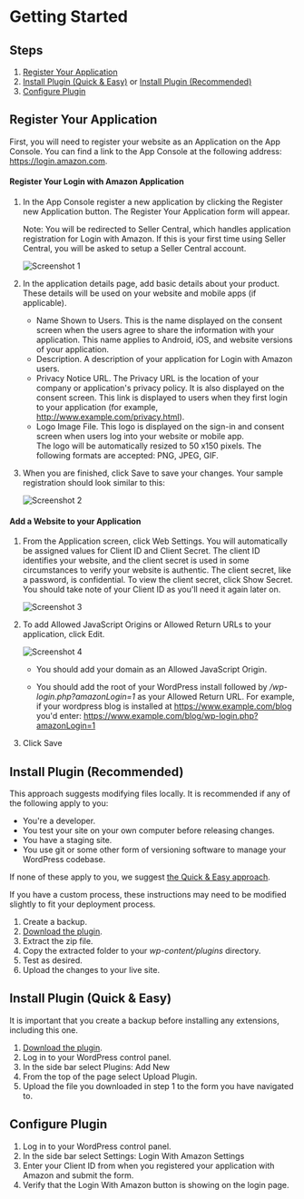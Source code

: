 # Getting Started
## Steps
1. [Register Your Application](#register-your-application)
2. [Install Plugin (Quick & Easy)](#install-plugin-quick--easy) or [Install Plugin (Recommended)](#install-plugin-recommended)
3. [Configure Plugin](#configure-plugin)


## Register Your Application

First, you will need to register your website as an Application on the App Console. You can find a link to the App Console at the following address: https://login.amazon.com.

#### Register Your Login with Amazon Application
1. In the App Console register a new application by clicking the Register new Application button. The Register Your Application form will appear.
    
    Note: You will be redirected to Seller Central, which handles application registration for Login with Amazon. If this is your first time using Seller Central, you will be asked to setup a Seller Central account.
    
    ![Screenshot 1](https://images-na.ssl-images-amazon.com/images/G/01/lwa/common/images/screenshots/blank_base_registration_mini.png)
2. In the application details page, add basic details about your product. These details will be used on your website and mobile apps (if applicable).
    - Name Shown to Users. This is the name displayed on the consent screen when the users agree to share the information with your application. This name applies to Android, iOS, and website versions of your application.
    - Description. A description of your application for Login with Amazon users.
    - Privacy Notice URL. The Privacy URL is the location of your company or application's privacy policy. It is also displayed on the consent screen. This link is displayed to users when they first login to your application (for example, http://www.example.com/privacy.html).
    - Logo Image File. This logo is displayed on the sign-in and consent screen when users log into your website or mobile app.     
    The logo will be automatically resized to 50 x150 pixels. The following formats are accepted: PNG, JPEG, GIF.
3. When you are finished, click Save to save your changes. Your sample registration should look similar to this:
    
    ![Screenshot 2](https://images-na.ssl-images-amazon.com/images/G/01/lwa/common/images/screenshots/zappos_base_registration_mini.png)

#### Add a Website to your Application
1. From the Application screen, click Web Settings. You will automatically be assigned values for Client ID and Client Secret. The client ID identifies your website, and the client secret is used in some circumstances to verify your website is authentic. The client secret, like a password, is confidential. To view the client secret, click Show Secret. You should take note of your Client ID as you'll need it again later on.
    
    ![Screenshot 3](https://images-na.ssl-images-amazon.com/images/G/01/lwa/common/images/screenshots/blank_website_registration_mini.png)

2. To add Allowed JavaScript Origins or Allowed Return URLs to your application, click Edit.
    
    ![Screenshot 4](https://images-na.ssl-images-amazon.com/images/G/01/lwa/common/images/screenshots/blank_website_registration_2_mini.png)
    
    * You should add your domain as an Allowed JavaScript Origin.
        
    * You should add the root of your WordPress install followed by */wp-login.php?amazonLogin=1* as your Allowed Return URL. For example, if your wordpress blog is installed at https://www.example.com/blog you'd enter: https://www.example.com/blog/wp-login.php?amazonLogin=1
        
    
3. Click Save

## Install Plugin (Recommended)
This approach suggests modifying files locally. It is recommended if any of the following apply to you:
 - You're a developer.
 - You test your site on your own computer before releasing changes.
 - You have a staging site.
 - You use git or some other form of versioning software to manage your WordPress codebase.

If none of these apply to you, we suggest [the Quick & Easy approach](#install-plugin-quick--easy).

If you have a custom process, these instructions may need to be modified slightly to fit your deployment process.

1. Create a backup.
2. [Download the plugin](https://github.com/amzn/login-with-amazon-wordpress/archive/master.zip).
3. Extract the zip file.
4. Copy the extracted folder to your *wp-content/plugins* directory.
5. Test as desired.
6. Upload the changes to your live site.

## Install Plugin (Quick & Easy)
It is important that you create a backup before installing any extensions, including this one.

1. [Download the plugin](https://github.com/amzn/login-with-amazon-wordpress/archive/master.zip).
2. Log in to your WordPress control panel.
3. In the side bar select Plugins: Add New
4. From the top of the page select Upload Plugin.
5. Upload the file you downloaded in step 1 to the form you have navigated to.

## Configure Plugin
1. Log in to your WordPress control panel.
2. In the side bar select Settings: Login With Amazon Settings
3. Enter your Client ID from when you registered your application with Amazon and submit the form.
4. Verify that the Login With Amazon button is showing on the login page.
